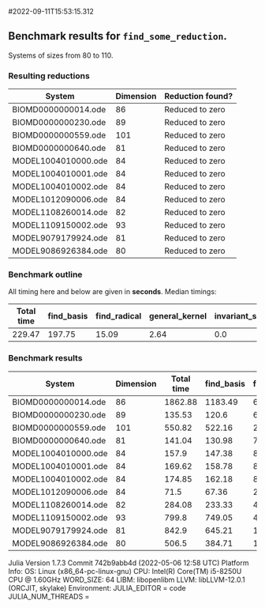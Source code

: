 #2022-09-11T15:53:15.312

## Benchmark results for `find_some_reduction`.
Systems of sizes from 80 to 110.

### Resulting reductions
| System | Dimension | Reduction found? |
| ------ | --------- | ---------------- |
| BIOMD0000000014.ode | 86| Reduced to zero |
| BIOMD0000000230.ode | 89| Reduced to zero |
| BIOMD0000000559.ode | 101| Reduced to zero |
| BIOMD0000000640.ode | 81| Reduced to zero |
| MODEL1004010000.ode | 84| Reduced to zero |
| MODEL1004010001.ode | 84| Reduced to zero |
| MODEL1004010002.ode | 84| Reduced to zero |
| MODEL1012090006.ode | 84| Reduced to zero |
| MODEL1108260014.ode | 82| Reduced to zero |
| MODEL1109150002.ode | 93| Reduced to zero |
| MODEL9079179924.ode | 81| Reduced to zero |
| MODEL9086926384.ode | 80| Reduced to zero |
### Benchmark outline
All timing here and below are given in **seconds**.
Median timings:

| Total time | find_basis | find_radical | general_kernel | invariant_subspace_semisimple |
| ---------- | ---------- | ------------ | -------------- | ----------------------------- |
| 229.47 | 197.75 | 15.09 | 2.64 | 0.0 |
### Benchmark results

| System | Dimension | Total time | find_basis | find_radical | general_kernel | invariant_subspace_semisimple |
| ------ | --------- | ---------- | ---------- | ------------ | -------------- | ----------------------------- |
| BIOMD0000000014.ode | 86| 1862.88 | 1183.49 | 676.48 | 2.9 | 0.0 |
| BIOMD0000000230.ode | 89| 135.53 | 120.6 | 6.92 | 8.01 | 0.0 |
| BIOMD0000000559.ode | 101| 550.82 | 522.16 | 21.63 | 7.03 | 0.0 |
| BIOMD0000000640.ode | 81| 141.04 | 130.98 | 7.11 | 2.95 | 0.0 |
| MODEL1004010000.ode | 84| 157.9 | 147.38 | 8.14 | 2.38 | 0.0 |
| MODEL1004010001.ode | 84| 169.62 | 158.78 | 8.53 | 2.3 | 0.0 |
| MODEL1004010002.ode | 84| 174.85 | 162.18 | 8.54 | 4.13 | 0.0 |
| MODEL1012090006.ode | 84| 71.5 | 67.36 | 2.86 | 1.28 | 0.0 |
| MODEL1108260014.ode | 82| 284.08 | 233.33 | 48.56 | 2.2 | 0.0 |
| MODEL1109150002.ode | 93| 799.8 | 749.05 | 46.52 | 4.23 | 0.0 |
| MODEL9079179924.ode | 81| 842.9 | 645.21 | 196.61 | 1.08 | 0.0 |
| MODEL9086926384.ode | 80| 506.5 | 384.71 | 120.11 | 1.69 | 0.0 |

Julia Version 1.7.3
Commit 742b9abb4d (2022-05-06 12:58 UTC)
Platform Info:
  OS: Linux (x86_64-pc-linux-gnu)
  CPU: Intel(R) Core(TM) i5-8250U CPU @ 1.60GHz
  WORD_SIZE: 64
  LIBM: libopenlibm
  LLVM: libLLVM-12.0.1 (ORCJIT, skylake)
Environment:
  JULIA_EDITOR = code
  JULIA_NUM_THREADS = 

